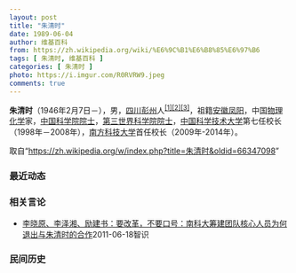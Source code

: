 ```yaml
---
layout: post
title: "朱清时"
date: 1989-06-04
author: 维基百科
from: https://zh.wikipedia.org/wiki/%E6%9C%B1%E6%B8%85%E6%97%B6
tags: [ 朱清时, 维基百科 ]
categories: [ 朱清时 ]
photo: https://i.imgur.com/R0RVRW9.jpeg
comments: true
---
```

<div class="mw-parser-output">
<p><b>朱清时</b>（1946年2月7日<span class="useeditintro" title="Template:BLP editintro">－</span>），男，<a href="/wiki/%E5%9B%9B%E5%B7%9D" class="mw-redirect" title="四川">四川</a><a href="/wiki/%E5%BD%AD%E5%B7%9E" class="mw-redirect" title="彭州">彭州</a>人<sup id="cite_ref-wccdaily_1-0" class="reference"><a href="#cite_note-wccdaily-1">[1]</a></sup><sup id="cite_ref-chinanews_2-0" class="reference"><a href="#cite_note-chinanews-2">[2]</a></sup><sup id="cite_ref-3" class="reference"><a href="#cite_note-3">[3]</a></sup>，祖籍<a href="/wiki/%E5%AE%89%E5%BE%BD" class="mw-redirect" title="安徽">安徽</a><a href="/wiki/%E5%87%A4%E9%98%B3" class="mw-redirect" title="凤阳">凤阳</a>，中国<a href="/wiki/%E7%89%A9%E7%90%86%E5%8C%96%E5%AD%A6" title="物理化学">物理化学</a>家，<a href="/wiki/%E4%B8%AD%E5%9B%BD%E7%A7%91%E5%AD%A6%E9%99%A2%E9%99%A2%E5%A3%AB" title="中国科学院院士">中国科学院院士</a>，<a href="/wiki/%E7%AC%AC%E4%B8%89%E4%B8%96%E7%95%8C%E7%A7%91%E5%AD%A6%E9%99%A2%E9%99%A2%E5%A3%AB" class="mw-redirect" title="第三世界科学院院士">第三世界科学院院士</a>，<a href="/wiki/%E4%B8%AD%E5%9B%BD%E7%A7%91%E5%AD%A6%E6%8A%80%E6%9C%AF%E5%A4%A7%E5%AD%A6" title="中国科学技术大学">中国科学技术大学</a>第七任校长（1998年－2008年），<a href="/wiki/%E5%8D%97%E6%96%B9%E7%A7%91%E6%8A%80%E5%A4%A7%E5%AD%A6" class="mw-redirect" title="南方科技大学">南方科技大学</a>首任校长（2009年-2014年）。
</p>
</div><noscript><img src="//zh.wikipedia.org/wiki/Special:CentralAutoLogin/start?type=1x1" alt="" title="" width="1" height="1" style="border: none; position: absolute;"></noscript>
<div class="printfooter">取自“<a dir="ltr" href="https://zh.wikipedia.org/w/index.php?title=朱清时&amp;oldid=66347098">https://zh.wikipedia.org/w/index.php?title=朱清时&amp;oldid=66347098</a>”</div><div id="recent-news"><h3>最近动态</h3><ul></ul></div><div id="open-opinion"><h3>相关言论</h3><ul><li><a href="https://nodebe4.github.io/opinion/2011-06-18/%E6%9D%8E%E6%99%93%E5%8E%9F-%E6%9D%8E%E6%B3%BD%E6%B9%98-%E5%8A%B1%E5%BB%BA%E4%B9%A6-%E8%A6%81%E6%94%B9%E9%9D%A9-%E4%B8%8D%E8%A6%81%E5%8F%A3%E5%8F%B7-%E5%8D%97%E7%A7%91%E5%A4%A7%E7%AD%B9%E5%BB%BA%E5%9B%A2%E9%98%9F%E6%A0%B8%E5%BF%83%E4%BA%BA%E5%91%98%E4%B8%BA%E4%BD%95%E9%80%80%E5%87%BA%E4%B8%8E%E6%9C%B1%E6%B8%85%E6%97%B6%E7%9A%84%E5%90%88%E4%BD%9C/" title="李晓原、李泽湘、励建书">李晓原、李泽湘、励建书：要改革，不要口号：南科大筹建团队核心人员为何退出与朱清时的合作</a><time>2011-06-18</time><a class="tag">智识</a></li>
</ul></div><div id="mjls-record"><h3>民间历史</h3><ul></ul></div>